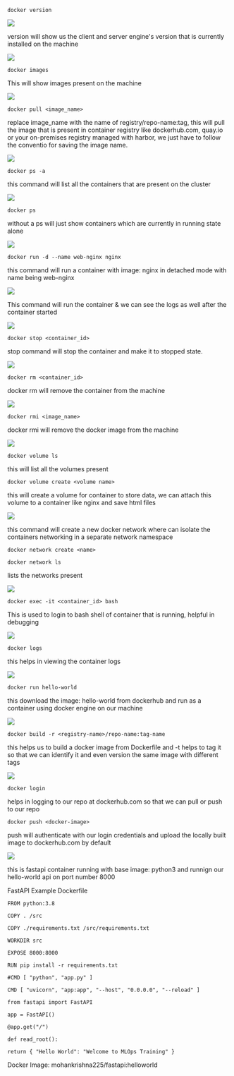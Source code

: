 ```
docker version
```

![](docker_version.png)

version will show us the client and server engine's version that is currently installed on the machine

![](docker_images.png)

```
docker images
```

This will show images present on the machine

![](docker_pull.png)

```
docker pull <image_name>
```

replace image_name with the name of registry/repo-name:tag, this will pull the image that is present in container registry like dockerhub.com, quay.io or your on-premises registry managed with harbor, we just have to follow the conventio for saving the image name.

![](docker_ps_a.png)

```
docker ps -a
```

this command will list all the containers that are present on the cluster


![](docker_ps.png)

```
docker ps
```

without a ps will just show containers which are currently in running state alone

![](docker_run_a.png)

```
docker run -d --name web-nginx nginx
```

this command will run a container with image: nginx in detached mode with name being web-nginx



![](docker_run.png)

This command will run the container & we can see the logs as well after the container started

![](docker_stop.png)

```
docker stop <container_id>
```

stop command will stop the container and make it to stopped state.

![](docker_rm.png)

```
docker rm <container_id>
```

docker rm will remove the container from the machine

![](docker_rmi.png)

```
docker rmi <image_name>
```

docker rmi will remove the docker image from the machine

![](docker_volume.png)

```
docker volume ls
```

this will list all the volumes present 

```
docker volume create <volume name>
```

this will create a volume for container to store data, we can attach this volume to a container like nginx and save html files 


![](docker_network.png)

this command will create a new docker network where can isolate the containers networking in a separate network namespace

```
docker network create <name>
```

```
docker network ls
```

lists the networks present

![](docker_exec.png)

```
docker exec -it <container_id> bash
```

This is used to login to bash shell of container that is running, helpful in debugging 


![](docker_logs.png)


```
docker logs
```

this helps in viewing the container logs

![](docker_hello_world.png)

```
docker run hello-world
```

this download the image: hello-world from dockerhub and run as a container using docker engine on our machine

![](docker_build.png)

```
docker build -r <registry-name>/repo-name:tag-name
```

this helps us to build a docker image from Dockerfile and -t helps to tag it so that we can identify it and even version the same image with different tags

![](docker_push.png)

```
docker login
```

helps in logging to our repo at dockerhub.com so that we can pull or push to our repo

```
docker push <docker-image>
```

push will authenticate with our login credentials and upload the locally built image to dockerhub.com by default

![](docker_run_fastapi.png)

this is fastapi container running with base image: python3 and runnign our hello-world api on port number 8000



FastAPI Example Dockerfile


```
FROM python:3.8

COPY . /src

COPY ./requirements.txt /src/requirements.txt

WORKDIR src

EXPOSE 8000:8000

RUN pip install -r requirements.txt

#CMD [ "python", "app.py" ]

CMD [ "uvicorn", "app:app", "--host", "0.0.0.0", "--reload" ]
```


```
from fastapi import FastAPI

app = FastAPI()

@app.get("/")

def read_root():

return { "Hello World": "Welcome to MLOps Training" }

```

Docker Image: mohankrishna225/fastapi:helloworld




